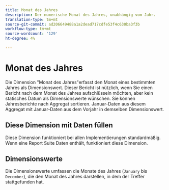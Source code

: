 ```yaml
---
title: Monat des Jahres
description: Der numerische Monat des Jahres, unabhängig vom Jahr.
translation-type: tm+mt
source-git-commit: ad206649488a1a2dead717cdfe53f4c630ba3f3b
workflow-type: tm+mt
source-wordcount: '129'
ht-degree: 4%

---
```



# Monat des Jahres

Die Dimension &quot;Monat des Jahres&quot;erfasst den Monat eines bestimmten Jahres als Dimensionswert. Dieser Bericht ist nützlich, wenn Sie einen Bericht nach dem Monat des Jahres aufschlüsseln möchten, aber kein statisches Datum als Dimensionswerte wünschen. Sie können Jahresberichte nach Aggregat sortieren. Januar-Daten aus diesem Aggregat mit Januar-Daten aus dem Vorjahr in demselben Dimensionswert.

## Diese Dimension mit Daten füllen

Diese Dimension funktioniert bei allen Implementierungen standardmäßig. Wenn eine Report Suite Daten enthält, funktioniert diese Dimension.

## Dimensionswerte

Die Dimensionswerte umfassen die Monate des Jahres (`January` bis `December`), die den Monat des Jahres darstellen, in dem der Treffer stattgefunden hat.
